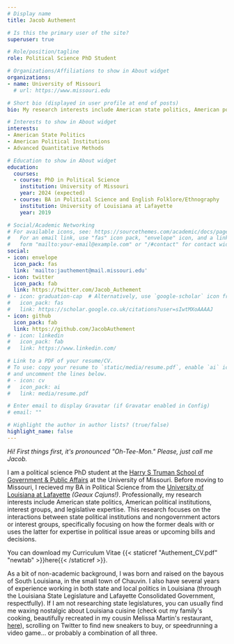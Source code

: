 ```yaml
---
# Display name
title: Jacob Authement

# Is this the primary user of the site?
superuser: true

# Role/position/tagline
role: Political Science PhD Student

# Organizations/Affiliations to show in About widget
organizations:
- name: University of Missouri
  # url: https://www.missouri.edu

# Short bio (displayed in user profile at end of posts)
bio: My research interests include American state politics, American political institutions, and advanced quantitative methods.

# Interests to show in About widget
interests:
- American State Politics
- American Political Institutions
- Advanced Quantitative Methods

# Education to show in About widget
education:
  courses:
  - course: PhD in Political Science
    institution: University of Missouri
    year: 2024 (expected)
  - course: BA in Political Science and English Folklore/Ethnography
    institution: University of Louisiana at Lafayette
    year: 2019

# Social/Academic Networking
# For available icons, see: https://sourcethemes.com/academic/docs/page-builder/#icons
#   For an email link, use "fas" icon pack, "envelope" icon, and a link in the
#   form "mailto:your-email@example.com" or "/#contact" for contact widget.
social:
- icon: envelope
  icon_pack: fas
  link: 'mailto:jauthement@mail.missouri.edu'
- icon: twitter
  icon_pack: fab
  link: https://twitter.com/Jacob_Authement
# - icon: graduation-cap  # Alternatively, use `google-scholar` icon from `ai` icon pack
#   icon_pack: fas
#   link: https://scholar.google.co.uk/citations?user=sIwtMXoAAAAJ
- icon: github
  icon_pack: fab
  link: https://github.com/JacobAuthement
# - icon: linkedin
#   icon_pack: fab
#   link: https://www.linkedin.com/

# Link to a PDF of your resume/CV.
# To use: copy your resume to `static/media/resume.pdf`, enable `ai` icons in `params.toml`, 
# and uncomment the lines below.
# - icon: cv
#   icon_pack: ai
#   link: media/resume.pdf

# Enter email to display Gravatar (if Gravatar enabled in Config)
# email: ""

# Highlight the author in author lists? (true/false)
highlight_name: false
---
```


_Hi! First things first, it's pronounced "Oh-Tee-Mon." Please, just call me Jacob._

I am a political science PhD student at the [Harry S Truman School of Government & Public Affairs](https://truman.missouri.edu) at the University of Missouri. Before moving to Missouri, I recieved my BA in Political Science from the [University of Louisiana at Lafayette](https://politicalscience.louisiana.edu) _(Geaux Cajuns!)_. Professionally, my research interests include American state politics, American political institutions, interest groups, and legislative expertise. This research focuses on the interactions between state political institutions and nongovernment actors or interest groups, specifically focusing on how the former deals with or uses the latter for expertise in political issue areas or upcoming bills and decisions.

You can download my Curriculum Vitae {{< staticref "Authement_CV.pdf" "newtab" >}}here{{< /staticref >}}.

As a bit of non-academic background, I was born and raised on the bayous of South Louisiana, in the small town of Chauvin. I also have several years of experience working in both state and local politics in Louisiana (through the Louisiana State Legislature and Lafayette Consolidated Government, respectfully). If I am not researching state legislatures, you can usually find me waxing nostalgic about Louisiana cuisine (check out my family's cooking, beautifully recreated in my cousin Melissa Martin's restaurant, [here](https://mosquitosupperclub.com)), scrolling on Twitter to find new sneakers to buy, or speedrunning a video game... or probably a combination of all three.
